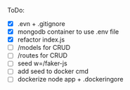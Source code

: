 ToDo:

 - [x] .evn + .gitignore
 - [x] mongodb container to use .env file
 - [x] refactor index.js
 - [ ] /models for CRUD
 - [ ] /routes for CRUD
 - [ ] seed w=/faker-js
 - [ ] add seed to docker cmd
 - [ ] dockerize node app + .dockeringore